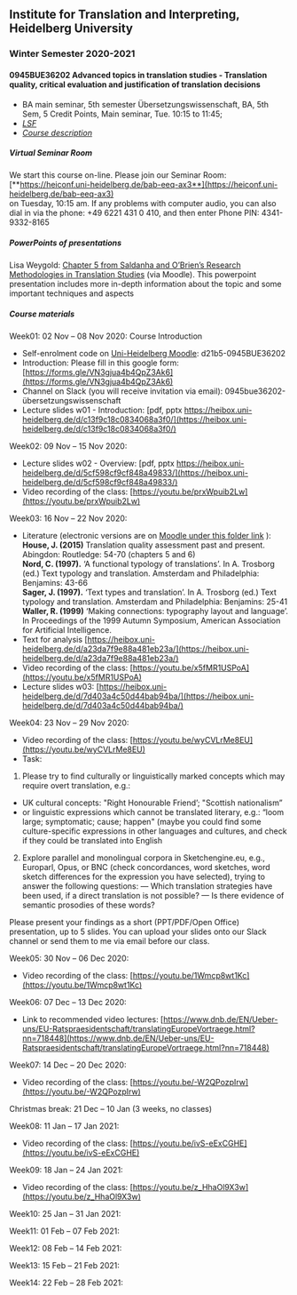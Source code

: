 ## Institute for Translation and Interpreting, Heidelberg University
### Winter Semester 2020-2021
#### 0945BUE36202 Advanced topics in translation studies - Translation quality, critical evaluation and justification of translation decisions
- BA main seminar, 5th semester Übersetzungswissenschaft, BA, 5th Sem, 5 Credit Points, Main seminar, Tue.	10:15 to 11:45;
- [*LSF*](https://lsf.uni-heidelberg.de/qisserver/rds?state=verpublish&status=init&vmfile=no&publishid=320587&moduleCall=webInfo&publishConfFile=webInfo&publishSubDir=veranstaltung)
- [*Course description*](../teach2020-21-WS.md#0945BUE36202)

##### Virtual Seminar Room

We start this course on-line. Please join our Seminar Room:  
[**https://heiconf.uni-heidelberg.de/bab-eeq-ax3**](https://heiconf.uni-heidelberg.de/bab-eeq-ax3)  
on Tuesday, 10:15 am. If any problems with computer audio, you can also dial in via the phone: +49 6221 431 0 410, and then enter Phone PIN: 4341-9332-8165

##### PowerPoints of presentations

Lisa Weygold: [Chapter 5 from Saldanha and O’Brien’s Research Methodologies in Translation Studies](https://moodle.uni-heidelberg.de/pluginfile.php/434381/mod_folder/content/0/Participant-oriented%20Research_Weygold.pptx?forcedownload=1)  (via Moodle). This powerpoint presentation includes more in-depth information about the topic and some important techniques and aspects


##### Course materials

Week01: 02 Nov – 08 Nov 2020: Course Introduction  
- Self-enrolment code on [Uni-Heidelberg Moodle](https://moodle.uni-heidelberg.de/): d21b5-0945BUE36202
- Introduction: Please fill in this google form: [https://forms.gle/VN3gjua4b4QpZ3Ak6](https://forms.gle/VN3gjua4b4QpZ3Ak6)
- Channel on Slack (you will receive invitation via email): 0945bue36202-übersetzungswissenschaft
- Lecture slides w01 - Introduction: [pdf, pptx https://heibox.uni-heidelberg.de/d/c13f9c18c0834068a3f0/](https://heibox.uni-heidelberg.de/d/c13f9c18c0834068a3f0/)  

Week02: 09 Nov – 15 Nov 2020:
- Lecture slides w02 - Overview: [pdf, pptx https://heibox.uni-heidelberg.de/d/5cf598cf9cf848a49833/](https://heibox.uni-heidelberg.de/d/5cf598cf9cf848a49833/)  
- Video recording of the class: [https://youtu.be/prxWpuib2Lw](https://youtu.be/prxWpuib2Lw)  

Week03: 16 Nov – 22 Nov 2020:
- Literature (electronic versions are on [Moodle under this folder link](https://moodle.uni-heidelberg.de/mod/folder/view.php?id=229784) ):
**House, J. (2015)** Translation quality assessment past and present. Abingdon: Routledge: 54-70 (chapters 5 and 6)  
**Nord, C. (1997).** ‘A functional typology of translations’. In A. Trosborg (ed.) Text typology and translation. Amsterdam and Philadelphia: Benjamins: 43-66  
**Sager, J. (1997).** ‘Text types and translation’. In A. Trosborg (ed.) Text typology and translation. Amsterdam and Philadelphia: Benjamins: 25-41  
**Waller, R. (1999)** ‘Making connections: typography layout and language’. In Proceedings of the 1999 Autumn Symposium, American Association for Artificial Intelligence.  
- Text for analysis [https://heibox.uni-heidelberg.de/d/a23da7f9e88a481eb23a/](https://heibox.uni-heidelberg.de/d/a23da7f9e88a481eb23a/)
- Video recording of the class: [https://youtu.be/x5fMR1USPoA](https://youtu.be/x5fMR1USPoA)  
- Lecture slides w03: [https://heibox.uni-heidelberg.de/d/7d403a4c50d44bab94ba/](https://heibox.uni-heidelberg.de/d/7d403a4c50d44bab94ba/)

Week04: 23 Nov – 29 Nov 2020:
- Video recording of the class: [https://youtu.be/wyCVLrMe8EU](https://youtu.be/wyCVLrMe8EU)
- Task:

1. Please try to find culturally or linguistically marked concepts which may require overt translation, e.g.:
- UK cultural concepts: "Right Honourable Friend’; "Scottish nationalism”
- or linguistic expressions which cannot be translated literary, e.g.: “loom large; symptomatic; cause; happen"
	(maybe you could find some culture-specific expressions in other languages and cultures, and check if they could be translated into English

2. Explore parallel and monolingual corpora in Sketchengine.eu, e.g., Europarl, Opus, or BNC
(check concordances, word sketches, word sketch differences for the expression you have selected), trying to answer the following questions:
— Which translation strategies have been used, if a direct translation is not possible?
— Is there evidence of semantic prosodies of these words?

Please present your findings as a short (PPT/PDF/Open Office) presentation, up to 5 slides.
You can upload your slides onto our Slack channel or send them to me via email before our class.

Week05: 30 Nov – 06 Dec 2020:
- Video recording of the class: [https://youtu.be/1Wmcp8wt1Kc](https://youtu.be/1Wmcp8wt1Kc)

Week06: 07 Dec – 13 Dec 2020:
- Link to recommended video lectures: [https://www.dnb.de/EN/Ueber-uns/EU-Ratspraesidentschaft/translatingEuropeVortraege.html?nn=718448](https://www.dnb.de/EN/Ueber-uns/EU-Ratspraesidentschaft/translatingEuropeVortraege.html?nn=718448)

Week07: 14 Dec – 20 Dec 2020:
- Video recording of the class: [https://youtu.be/-W2QPozpIrw](https://youtu.be/-W2QPozpIrw)

Christmas break: 21 Dec – 10 Jan (3 weeks, no classes)  

Week08: 11 Jan – 17 Jan 2021:
- Video recording of the class: [https://youtu.be/ivS-eExCGHE](https://youtu.be/ivS-eExCGHE)

Week09: 18 Jan – 24 Jan 2021:
- Video recording of the class: [https://youtu.be/z_HhaOl9X3w](https://youtu.be/z_HhaOl9X3w)

Week10: 25 Jan – 31 Jan 2021:

Week11: 01 Feb – 07 Feb 2021:   

Week12: 08 Feb – 14 Feb 2021:

Week13: 15 Feb – 21 Feb 2021:

Week14: 22 Feb – 28 Feb 2021:
